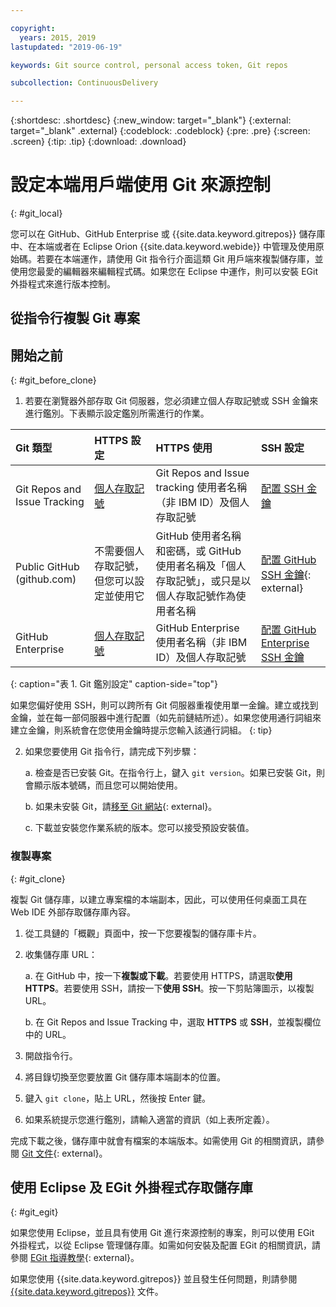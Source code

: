 ```yaml
---

copyright:
  years: 2015, 2019
lastupdated: "2019-06-19"

keywords: Git source control, personal access token, Git repos

subcollection: ContinuousDelivery

---
```


{:shortdesc: .shortdesc}
{:new_window: target="_blank"}
{:external: target="_blank" .external}
{:codeblock: .codeblock}
{:pre: .pre}
{:screen: .screen}
{:tip: .tip}
{:download: .download}

# 設定本端用戶端使用 Git 來源控制
{: #git_local}


您可以在 GitHub、GitHub Enterprise 或 {{site.data.keyword.gitrepos}} 儲存庫中、在本端或者在 Eclipse Orion {{site.data.keyword.webide}} 中管理及使用原始碼。若要在本端運作，請使用 Git 指令行介面這類 Git 用戶端來複製儲存庫，並使用您最愛的編輯器來編輯程式碼。如果您在 Eclipse 中運作，則可以安裝 EGit 外掛程式來進行版本控制。

## 從指令行複製 Git 專案


## 開始之前
{: #git_before_clone}

1. 若要在瀏覽器外部存取 Git 伺服器，您必須建立個人存取記號或 SSH 金鑰來進行鑑別。下表顯示設定鑑別所需進行的作業。

|Git 類型  |HTTPS 設定 |HTTPS 使用 |SSH 設定 |
|:-----------|:-------------|:------------|:-------------|
|Git Repos and Issue Tracking|[個人存取記號](/docs/services/ContinuousDelivery?topic=ContinuousDelivery-git_working#create_pat) |Git Repos and Issue tracking 使用者名稱（非 IBM ID）及個人存取記號 |[配置 SSH 金鑰](/docs/services/ContinuousDelivery?topic=ContinuousDelivery-git_working#creating-an-ssh-key) |
| Public GitHub (github.com) |不需要個人存取記號，但您可以設定並使用它 |GitHub 使用者名稱和密碼，或 GitHub 使用者名稱及「個人存取記號」，或只是以個人存取記號作為使用者名稱 |[配置 GitHub SSH 金鑰](https://help.github.com/articles/generating-a-new-ssh-key-and-adding-it-to-the-ssh-agent/){: external} |
|GitHub Enterprise |[個人存取記號](/docs/services/ghededicated?topic=ghededicated-getting-started#ghe_auth) |GitHub Enterprise 使用者名稱（非 IBM ID）及個人存取記號 |[配置 GitHub Enterprise SSH 金鑰](/docs/services/ghededicated?topic=ghededicated-getting-started#ghe_auth) |
{: caption="表 1. Git 鑑別設定" caption-side="top"}

如果您偏好使用 SSH，則可以跨所有 Git 伺服器重複使用單一金鑰。建立或找到金鑰，並在每一部伺服器中進行配置（如先前鏈結所述）。如果您使用通行詞組來建立金鑰，則系統會在您使用金鑰時提示您輸入該通行詞組。
{: tip}

2. 如果您要使用 Git 指令行，請完成下列步驟：

    a. 檢查是否已安裝 Git。在指令行上，鍵入 `git version`。如果已安裝 Git，則會顯示版本號碼，而且您可以開始使用。

    b. 如果未安裝 Git，請[移至 Git 網站](http://git-scm.com/downloads){: external}。

    c. 下載並安裝您作業系統的版本。您可以接受預設安裝值。


### 複製專案
{: #git_clone}

複製 Git 儲存庫，以建立專案檔的本端副本，因此，可以使用任何桌面工具在 Web IDE 外部存取儲存庫內容。

1. 從工具鏈的「概觀」頁面中，按一下您要複製的儲存庫卡片。

2. 收集儲存庫 URL：

   a. 在 GitHub 中，按一下**複製或下載**。若要使用 HTTPS，請選取**使用 HTTPS**。若要使用 SSH，請按一下**使用 SSH**。按一下剪貼簿圖示，以複製 URL。

   b. 在 Git Repos and Issue Tracking 中，選取 **HTTPS** 或 **SSH**，並複製欄位中的 URL。

3. 開啟指令行。

4. 將目錄切換至您要放置 Git 儲存庫本端副本的位置。

5. 鍵入 `git clone`，貼上 URL，然後按 Enter 鍵。

6. 如果系統提示您進行鑑別，請輸入適當的資訊（如上表所定義）。


完成下載之後，儲存庫中就會有檔案的本端版本。如需使用 Git 的相關資訊，請參閱 [Git 文件](http://git-scm.com/doc){: external}。


## 使用 Eclipse 及 EGit 外掛程式存取儲存庫
{: #git_egit}

如果您使用 Eclipse，並且具有使用 Git 進行來源控制的專案，則可以使用 EGit 外掛程式，以從 Eclipse 管理儲存庫。如需如何安裝及配置 EGit 的相關資訊，請參閱 [EGit 指導教學](http://eclipsesource.com/blogs/tutorials/egit-tutorial/){: external}。

如果您使用 {{site.data.keyword.gitrepos}} 並且發生任何問題，則請參閱 [{{site.data.keyword.gitrepos}}](/docs/services/ContinuousDelivery?topic=ContinuousDelivery-git_working#git_local) 文件。
